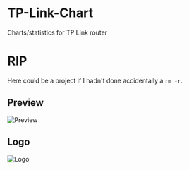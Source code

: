 # TP-Link-Chart
Charts/statistics for TP Link router

# RIP
Here could be a project if I hadn't done accidentally a `rm -r`.

## Preview
![Preview](https://github.com/Dewep/TP-Link-Chart/raw/master/preview.png)

## Logo
![Logo](https://github.com/Dewep/TP-Link-Chart/raw/master/logo.png)
